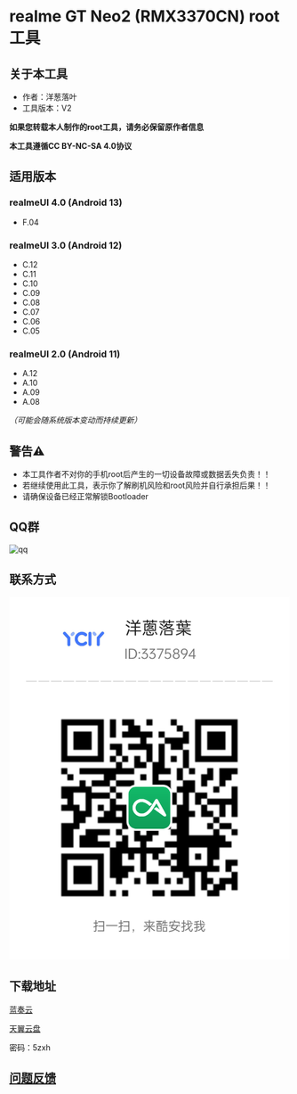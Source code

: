 # realme GT Neo2 (RMX3370CN) root工具

## 关于本工具
- 作者：洋葱落叶
- 工具版本：V2

**如果您转载本人制作的root工具，请务必保留原作者信息**

**本工具遵循CC BY-NC-SA 4.0协议**

## 适用版本
### realmeUI 4.0 (Android 13)
- F.04

### realmeUI 3.0 (Android 12)
- C.12
- C.11
- C.10
- C.09
- C.08
- C.07
- C.06
- C.05

### realmeUI 2.0 (Android 11)
- A.12
- A.10
- A.09
- A.08

*（可能会随系统版本变动而持续更新）*

## 警告⚠️
- 本工具作者不对你的手机root后产生的一切设备故障或数据丢失负责！！
- 若继续使用此工具，表示你了解刷机风险和root风险并自行承担后果！！
- 请确保设备已经正常解锁Bootloader

## QQ群
![qq](realme_ycly.png)

## 联系方式
![coolapk_ycly](coolapk.png)

## 下载地址
[蓝奏云](https://ycly.lanzouw.com/iVSYA0o2mo5i)

[天翼云盘](https://cloud.189.cn/t/bIRjEbEjQ73a)

密码：5zxh

## [问题反馈](https://f.wps.cn/w/GQndtqeN/)
